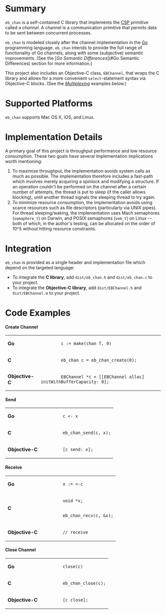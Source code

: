 # Summary

`eb_chan` is a self-contained C library that implements the [CSP](http://en.wikipedia.org/wiki/Communicating_sequential_processes) primitive called a *channel*. A channel is a communication primitive that permits data to be sent between concurrent processes.

`eb_chan` is modeled closely after the channel implementation in the [Go](http://golang.org) programming language. `eb_chan` intends to provide the full range of functionality of Go channels, along with some (subjective) semantic improvements. (See the [*Go Semantic Differences*](#Go Semantic Differences) section for more information.)

This project also includes an Objective-C class, `EBChannel`, that wraps the C library and allows for a more convenient `select`-statement syntax via Objective-C blocks. (See the [*Multiplexing*](#Multiplexing) examples below.)

# Supported Platforms

`eb_chan` supports Mac OS X, iOS, and Linux.

# Implementation Details

A primary goal of this project is throughput performance and low resource consumption. These two goals have several implementation implications worth mentioning:

1. To maximize throughput, the implementation avoids system calls as much as possible. The implementation therefore includes a fast-path which involves merely acquiring a spinlock and modifying a structure. If an operation couldn't be performed on the channel after a certain number of attempts, the thread is put to sleep (if the caller allows blocking), until another thread signals the sleeping thread to try again.
2. To minimize resource consumption, the implementation avoids using scarce resources such as file descriptors (particularly via UNIX pipes). For thread sleeping/waking, the implementation uses Mach semaphores (`semaphore_t`) on Darwin, and POSIX semaphores (`sem_t`) on Linux -- both of which, in the author's testing, can be allocated on the order of 10^5 without hitting resource constraints.

# Integration

`eb_chan` is provided as a single header and implementation file which depend on the targeted language:

- To integrate the **C library**, add `dist/eb_chan.h` and `dist/eb_chan.c` to your project.
- To integrate the **Objective-C library**, add `dist/EBChannel.h` and `dist/EBChannel.m` to your project.

# Code Examples

#### Create Channel

<table>
  <tr>
    <td><b>
        Go
    </b></td>
    <td><code>
        c := make(chan T, 0)
    </code></td>
  </tr>
  <tr>
    <td><b>
        C
    </b></td>
    <td><code>
        eb_chan c = eb_chan_create(0);
    </code></td>
  </tr>
  <tr>
    <td><b>
        Objective-C
    </b></td>
    <td><code>
        EBChannel *c = [[EBChannel alloc] initWithBufferCapacity: 0];
    </code></td>
  </tr>
</table>

#### Send

<table>
  <tr>
    <td><b>
        Go
    </b></td>
    <td><code>
        c &lt;- x
    </code></td>
  </tr>
  <tr>
    <td><b>
        C
    </b></td>
    <td><code>
        eb_chan_send(c, x);
    </code></td>
  </tr>
  <tr>
    <td><b>
        Objective-C
    </b></td>
    <td><code>
        [c send: x];
    </code></td>
  </tr>
</table>

#### Receive

<table>
  <tr>
    <td><b>
        Go
    </b></td>
    <td><code>
        x := &lt;-c
    </code></td>
  </tr>
  <tr>
    <td><b>
        C
    </b></td>
    <td><code>
        void *x;
        <br>
        eb_chan_recv(c, &x);
    </code></td>
  </tr>
  <tr>
    <td><b>
        Objective-C
    </b></td>
    <td><code>
        // receive
    </code></td>
  </tr>
</table>

#### Close Channel

<table>
  <tr>
    <td><b>
        Go
    </b></td>
    <td><code>
        close(c)
    </code></td>
  </tr>
  <tr>
    <td><b>
        C
    </b></td>
    <td><code>
        eb_chan_close(c);
    </code></td>
  </tr>
  <tr>
    <td><b>
        Objective-C
    </b></td>
    <td><code>
        [c close];
    </code></td>
  </tr>
</table>
